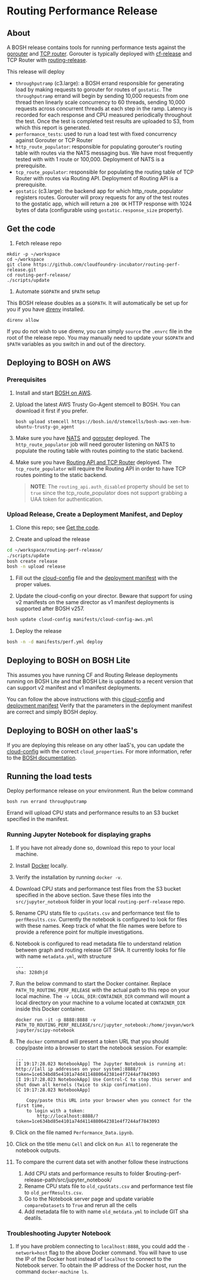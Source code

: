 # Routing Performance Release

## About
A BOSH release contains tools for running performance tests against the [gorouter](https://github.com/cloudfoundry/gorouter)
and [TCP router](https://github.com/cloudfoundry-incubator/cf-tcp-router). Gorouter is typically deployed with [cf-release](https://github.com/cloudfoundry/cf-release) and TCP Router with [routing-release](https://github.com/cloudfoundry-incubator/routing-release).

This release will deploy

- `throughputramp` (c3.large): a BOSH errand responsible for generating load by making requests to gorouter for routes of `gostatic`. The `throughputramp` errand will begin by sending 10,000 requests from one thread then linearly scale concurrency to 60 threads, sending 10,000 requests across concurrent threads at each step in the ramp. Latency is recorded for each response and CPU measured periodically throughout the test. Once the test is completed test results are uploaded to S3, from which this report is generated. 
- `performance_tests`: used to run a load test with fixed concurrency against Gorouter or TCP Router
- `http_route_populator`: responsible for populating gorouter's routing table with routes via the NATS messaging bus. We have most frequently tested with with 1 route or 100,000. Deployment of NATS is a prerequisite.
- `tcp_route_populator`: responsible for populating the routing table of TCP Router with routes via Routing API. Deployment of Routing API is a prerequisite.
- `gostatic` (c3.large): the backend app for which http_route_populator registers routes. Gorouter will proxy requests for any of the test routes to the gostatic app, which will return a `200 OK` HTTP response with 1024 bytes of data (configurable using `gostatic.response_size` property).


## Get the code

1. Fetch release repo

  ```
  mkdir -p ~/workspace
  cd ~/workspace
  git clone https://github.com/cloudfoundry-incubator/routing-perf-release.git
  cd routing-perf-release/
  ./scripts/update
  ```

1. Automate `$GOPATH` and `$PATH` setup

  This BOSH release doubles as a `$GOPATH`. It will automatically be set up for you if you have [direnv](http://direnv.net) installed.

  ```
  direnv allow
  ```

  If you do not wish to use direnv, you can simply `source` the `.envrc` file in
  the root of the release repo.  You may manually need to update your `$GOPATH`
  and `$PATH` variables as you switch in and out of the directory.

## Deploying to BOSH on AWS

### Prerequisites

1. Install and start [BOSH on AWS](http://bosh.io/docs/init-aws.html).
1. Upload the latest AWS Trusty Go-Agent stemcell to BOSH. You can download it first if you prefer.

	```
	bosh upload stemcell https://bosh.io/d/stemcells/bosh-aws-xen-hvm-ubuntu-trusty-go_agent
	```

1. Make sure you have [NATS](https://github.com/cloudfoundry/nats-release/)
   and [gorouter](https://github.com/cloudfoundry/gorouter/) deployed.
   The `http_route_populator` job will need gorouter listening on NATS to
   populate the routing table with routes pointing to the static backend.
1. Make sure you have
   [Routing API and TCP Router](https://github.com/cloudfoundry-incubator/routing-release)
   deployed. The `tcp_route_populator` will require the Routing API in order
   to have TCP routes pointing to the static backend.

   > **NOTE**: The `routing_api.auth_disabled` property should be set to `true`
   > since the tcp_route_populator does not support grabbing a UAA token for
   > authentication.

### Upload Release, Create a Deployment Manifest, and Deploy
1. Clone this repo; see [Get the code](#get-the-code).

1. Create and upload the release
  ```sh
  cd ~/workspace/routing-perf-release/
  ./scripts/update
  bosh create release
  bosh -n upload release
  ```

1. Fill out the [cloud-config](manifests/cloud-config-aws.yml) file and the
   [deployment manifest](manifests/perf.yml) with the proper values.

1. Update the cloud-config on your director. Beware that support for using v2
   manifests on the same director as v1 manifest deployments is supported
   after BOSH v257.
  ```sh
  bosh update cloud-config manifests/cloud-config-aws.yml
  ```

1. Deploy the release

  ```sh
  bosh -n -d manifests/perf.yml deploy
  ```

## Deploying to BOSH on BOSH Lite

This assumes you have running CF and Routing Release deployments running on
BOSH Lite and that BOSH Lite is updated to a recent version that can support
v2 manifest and v1 manifest deployments.

You can follow the above instructions with this
[cloud-config](manifests/cloud-config-bosh-lite.yml) and
[deployment manifest](manifests/perf-bosh-lite.yml)
Verify that the parameters in the deployment manifest are correct and simply
BOSH deploy.

## Deploying to BOSH on other IaaS's

If you are deploying this release on any other IaaS's, you can update the
[cloud-config](manifests/cloud-config-aws.yml) with the correct
`cloud_properties`. For more information, refer to the
[BOSH documentation](http://bosh.io/docs).

## Running the load tests

Deploy performance release on your environment. Run the below command

```
bosh run errand throughputramp
```

Errand will upload CPU stats and performance results to an S3 bucket specified in the manifest.

### Running Jupyter Notebook for displaying graphs

1. If you have not already done so, download this repo to your local machine.
1. Install [Docker](https://docs.docker.com/) locally.
1. Verify the installation by running `docker -v`.
1. Download CPU stats and performance test files from the S3 bucket specified in the above
   section. Save these files into the `src/jupyter_notebook` folder in your local
   `routing-perf-release` repo.
1. Rename CPU stats file to `cpuStats.csv` and performance test file to
   `perfResults.csv`. Currently the notebook is configured to look for files
   with these names. Keep track of what the file names were before to provide
   a reference point for multiple investigations.
1. Notebook is configured to read metadata file to understand relation between graph and routing release GIT SHA. It currently looks for file with name `metadata.yml`, with structure 

	```
 	---
 	sha: 328dhjd
 	```
 
1. Run the below command to start the Docker container. Replace
   `PATH_TO_ROUTING_PERF_RELEASE` with the actual path to this repo on your
   local machine. The `-v LOCAL_DIR:CONTAINER_DIR` command will mount a local
   directory on your machine to a volume located at `CONTAINER_DIR` inside
   this Docker container.

   ```
   docker run -it -p 8888:8888 -v PATH_TO_ROUTING_PERF_RELEASE/src/jupyter_notebook:/home/jovyan/work jupyter/scipy-notebook
   ```

1. The `docker` command will present a token URL that you should copy/paste
   into a browser to start the notebook session.
   For example:

   ```
   ...
   [I 19:17:28.023 NotebookApp] The Jupyter Notebook is running at: http://[all ip addresses on your system]:8888/?token=1ce634bd85e4101a74d4114880642381e4f7244af7843093
   [I 19:17:28.023 NotebookApp] Use Control-C to stop this server and shut down all kernels (twice to skip confirmation).
   [C 19:17:28.023 NotebookApp]

       Copy/paste this URL into your browser when you connect for the first time,
       to login with a token:
           http://localhost:8888/?token=1ce634bd85e4101a74d4114880642381e4f7244af7843093

   ```

1. Click on the file named `Performance_Data.ipynb`.
1. Click on the title menu `Cell` and click on `Run All` to regenerate the
   notebook outputs.
1. To compare the current data set with another follow these instructions
   1. Add CPU stats and performance results to folder $routing-perf-release-path/src/jupyter_notebook/
   1. Rename CPU stats file to `old_cpuStats.csv` and performance test file to `old_perfResults.csv`.
   1. Go to the Notebook server page and update variable `compareDatasets` to `True` and rerun all the cells
   1. Add metadata file to with name `old_metdata.yml` to include GIT sha deatils.

### Troubleshooting Jupyter Notebook

1. If you have problem connecting to `localhost:8888`, you could add the
   `-network=host` flag to the above Docker command. You will have to use the
   IP of the Docker host instead of `localhost` to connect to the Notebook
   server. To obtain the IP address of the Docker host, run the command
   `docker-machine ls`.

